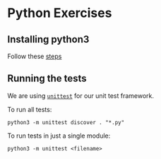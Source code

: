 # Python Exercises

## Installing python3
Follow these [steps](https://docs.python-guide.org/starting/install3/osx/)

## Running the tests
We are using [`unittest`](https://docs.python.org/3/library/unittest.html) for our unit test framework.

To run all tests:
```commandline
python3 -m unittest discover . "*.py"
```

To run tests in just a single module:
```
python3 -m unittest <filename>
```
